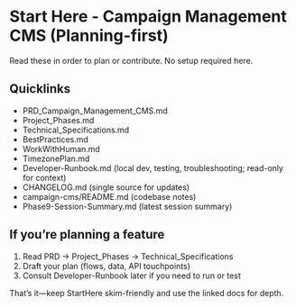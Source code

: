 # Start Here - Campaign Management CMS (Planning-first)

Read these in order to plan or contribute. No setup required here.

## Quicklinks

- PRD_Campaign_Management_CMS.md
- Project_Phases.md
- Technical_Specifications.md
- BestPractices.md
- WorkWithHuman.md
- TimezonePlan.md
- Developer-Runbook.md (local dev, testing, troubleshooting; read-only for context)
- CHANGELOG.md (single source for updates)
- campaign-cms/README.md (codebase notes)
 - Phase9-Session-Summary.md (latest session summary)
 

## If you’re planning a feature

1) Read PRD → Project_Phases → Technical_Specifications
2) Draft your plan (flows, data, API touchpoints)
3) Consult Developer-Runbook later if you need to run or test

That’s it—keep StartHere skim-friendly and use the linked docs for depth.
